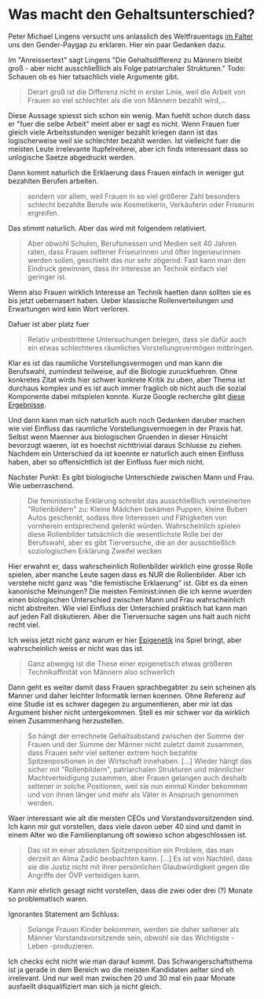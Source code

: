 # Was macht den Gehaltsunterschied?

Peter Michael Lingens versucht uns anlasslich des Weltfrauentags [im Falter](https://www.falter.at/zeitung/20210310/was-macht-den-gehaltsunterschied/_67f19c86bd) uns den Gender-Paygap zu erklaren. 
Hier ein paar Gedanken dazu.

Im "Anreissertext" sagt Lingens "Die Gehaltsdifferenz zu Männern bleibt groß - aber nicht ausschließlich als Folge patriarchaler Strukturen."
Todo: Schauen ob es hier tatsachlich viele Argumente gibt.

> Derart groß ist die Differenz nicht in erster Linie, weil die Arbeit von Frauen so viel schlechter als die von Männern bezahlt wird,...

Diese Aussage spiesst sich schon ein wenig. Man fuehlt schon durch dass er "fuer die selbe Arbeit" meint aber er sagt es nicht.
Wenn Frauen fuer gleich viele Arbeitsstunden weniger bezahlt kriegen dann ist das logischerweise weil sie schlechter bezahlt werden.
Ist vielleicht fuer die meisten Leute irrelevante Itupfelreiterei, aber ich finds interessant dass so unlogische Saetze abgedruckt werden.

Dann kommt naturlich die Erklaerung dass Frauen einfach in weniger gut bezahlten Berufen arbeiten.
> sondern vor allem, weil Frauen in so viel größerer Zahl besonders schlecht bezahlte Berufe wie Kosmetikerin, Verkäuferin oder Friseurin ergreifen.

Das stimmt naturlich. Aber das wird mit folgendem relativiert.
> Aber obwohl Schulen, Berufsmessen und Medien seit 40 Jahren raten, dass Frauen seltener Friseurinnen und öfter Ingenieurinnen werden sollen,
> geschieht das nur sehr zögernd: Fast kann man den Eindruck gewinnen, dass ihr Interesse an Technik einfach viel geringer ist.

Wenn also Frauen wirklich Interesse an Technik haetten dann sollten sie es bis jetzt uebernasert haben. 
Ueber klassische Rollenverteilungen und Erwartungen wird kein Wort verloren.

Dafuer ist aber platz fuer 
> Relativ unbestrittene Untersuchungen belegen, dass sie dafür auch ein etwas schlechteres räumliches Vorstellungsvermögen mitbringen.

Klar es ist das raumliche Vorstellungsvermogen und man kann die Berufswahl, zumindest teilweise, auf die Biologie zuruckfuehren.
Ohne konkretes Zitat wirds hier schwer konkrete Kritik zu uben, aber Thema ist durchaus komplex und es ist auch immer fraglich
ob nicht auch die sozial Komponente dabei mitspielen konnte. Kurze Google recherche gibt [diese](https://www.spiegel.de/wissenschaft/mensch/raeumliches-denken-erziehung-macht-maenner-zu-einparkhelden-a-783365.html) [Ergebnisse](https://www.spektrum.de/magazin/geschlechtsunterschiede-im-raeumlichen-vorstellungsvermoegen/824195). 

Und dann kann man sich naturlich auch noch Gedanken daruber machen wie viel Einfluss das raumliche Vorstellungsvermoegen in der Praxis hat.
Selbst wenn Maenner aus biologischen Gruenden in dieser Hinsicht bevorzugt waeren, ist es hoechst nichttrivial daraus Schlusse zu ziehen.
Nachdem ein Unterschied da ist koennte er naturlich auch einen Einfluss haben, aber so offensichtlich ist der Einfluss fuer mich nicht.

Nachster Punkt: Es gibt biologische Unterschiede zwischen Mann und Frau. Wie ueberraschend.

> Die feministische Erklärung schreibt das ausschließlich versteinerten "Rollenbildern" zu: Kleine Mädchen bekämen Puppen, kleine Buben Autos geschenkt, sodass ihre Interessen und Fähigkeiten von vornherein entsprechend gelenkt würden. Wahrscheinlich spielen diese Rollenbilder tatsächlich die wesentlichste Rolle bei der Berufswahl, aber es gibt Tierversuche, die an der ausschließlich soziologischen Erklärung Zweifel wecken
 
Hier erwahnt er, dass wahrscheinlich Rollenbilder wirklich eine grosse Rolle spielen, aber manche Leute sagen dass es NUR die Rollenbilder.
Aber ich verstehe nicht ganz was "die femistische Erklaerung" ist. Gibt es da einen kanonische Meinungen? 
Die meisten Feminist:innen die ich kenne wuerden einen biologischen Unterschied zwischen Mann und Frau wahrscheinlich nicht abstreiten. 
Wie viel Einfluss der Unterschied praktisch hat kann man auf jeden Fall diskutieren. Aber die Tierversuche sagen uns halt auch nicht recht viel. 

Ich weiss jetzt nicht ganz warum er hier [Epigenetik](https://de.wikipedia.org/wiki/Epigenetik) ins Spiel bringt, aber wahrscheinlich weiss er nicht was das ist.
> Ganz abwegig ist die These einer epigenetisch etwas größeren Technikaffinität von Männern also schwerlich

Dann geht es weiter damit dass Frauen sprachbegabter zu sein scheinen als Manner und daher leichter Informatik lernen koennen.
Ohne Referenz auf eine Studie ist es schwer dagegen zu argumentieren, aber mir ist das Argument bisher nicht untergekommen.
Stell es mir schwer vor da wirklich einen Zusammenhang herzustellen.

> So hängt der errechnete Gehaltsabstand zwischen der Summe der Frauen und der Summe der Männer nicht zuletzt damit zusammen, dass Frauen sehr viel seltener extrem hoch bezahlte Spitzenpositionen in der Wirtschaft innehaben. [...] Wieder hängt das sicher mit "Rollenbildern", patriarchalen Strukturen und männlicher Machtverteidigung zusammen, aber Frauen gelangen auch deshalb seltener in solche Positionen, weil sie nun einmal Kinder bekommen und von ihnen länger und mehr als Väter in Anspruch genommen werden.

Waer interessant wie alt die meisten CEOs und Vorstandsvorsitzenden sind. Ich kann mir gut vorstellen, dass viele davon ueber 40 sind und damit 
in einem Alter wo die Familienplanung oft sowieso schon abgeschlossen ist. 

> Das ist in einer absoluten Spitzenposition ein Problem, das man derzeit an Alma Zadić beobachten kann. [...] Es ist von Nachteil, dass sie die Justiz nicht mit ihrer persönlichen Glaubwürdigkeit gegen die Angriffe der ÖVP verteidigen kann. 

Kann mir ehrlich gesagt nicht vorstellen, dass die zwei oder drei (?) Monate so problematisch waren. 

Ignorantes Statement am Schluss:
> Solange Frauen Kinder bekommen, werden sie daher seltener als Männer Vorstandsvorsitzende sein, obwohl sie das Wichtigste - Leben -produzieren.

Ich checks echt nicht wie man darauf kommt. Das Schwangerschaftsthema ist ja gerade in dem Bereich wo die meisten Kandidaten aelter sind eh irrelevant.
Und nur weil man zwischen 20 und 30 mal ein paar Monate ausfaellt disqualifiziert man sich ja nicht gleich.
